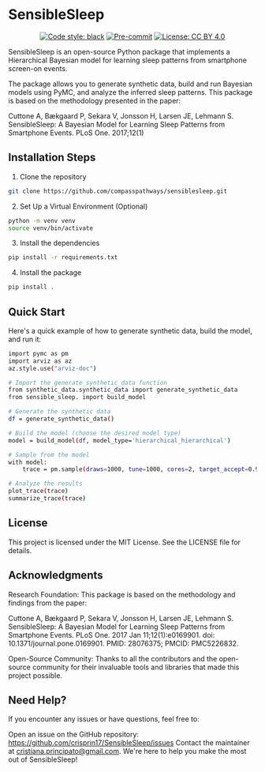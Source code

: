 # SensibleSleep

<div align="center">

[![Code style: black](https://img.shields.io/badge/code%20style-black-000000.svg)](https://github.com/psf/black)
[![Pre-commit](https://img.shields.io/badge/pre--commit-enabled-brightgreen?logo=pre-commit&logoColor=white)](https://github.com/compasspathways/ds_utils/blob/main/.pre-commit-config.yaml)
[![License: CC BY 4.0](https://img.shields.io/badge/License-CC_BY_4.0-lightgrey.svg)](https://creativecommons.org/licenses/by/4.0/)

</div>

SensibleSleep is an open-source Python package that implements a Hierarchical Bayesian model for learning sleep patterns from smartphone screen-on events. 

The package allows you to generate synthetic data, build and run Bayesian models using PyMC, and analyze the inferred sleep patterns. This package is based on the methodology presented in the paper:

Cuttone A, Bækgaard P, Sekara V, Jonsson H, Larsen JE, Lehmann S. SensibleSleep: A Bayesian Model for Learning Sleep Patterns from Smartphone Events. PLoS One. 2017;12(1)

## Installation Steps

1. Clone the repository

```bash
git clone https://github.com/compasspathways/sensiblesleep.git
```

2. Set Up a Virtual Environment (Optional)

```bash
python -m venv venv
source venv/bin/activate
```

3. Install the dependencies

```bash
pip install -r requirements.txt
```

4. Install the package

```bash
pip install .
```

## Quick Start
Here's a quick example of how to generate synthetic data, build the model, and run it:


```bash
import pymc as pm
import arviz as az
az.style.use("arviz-doc")

# Import the generate_synthetic_data function
from synthetic_data.synthetic_data import generate_synthetic_data
from sensible_sleep. import build_model

# Generate the synthetic data
df = generate_synthetic_data()

# Build the model (choose the desired model type)
model = build_model(df, model_type='hierarchical_hierarchical')

# Sample from the model
with model:
    trace = pm.sample(draws=1000, tune=1000, cores=2, target_accept=0.9, random_seed=42)

# Analyze the results
plot_trace(trace)
summarize_trace(trace)
```


## License
This project is licensed under the MIT License. See the LICENSE file for details.


## Acknowledgments
Research Foundation: This package is based on the methodology and findings from the paper:

Cuttone A, Bækgaard P, Sekara V, Jonsson H, Larsen JE, Lehmann S. SensibleSleep: A Bayesian Model for Learning Sleep Patterns from Smartphone Events. PLoS One. 2017 Jan 11;12(1):e0169901. doi: 10.1371/journal.pone.0169901. PMID: 28076375; PMCID: PMC5226832.

Open-Source Community: Thanks to all the contributors and the open-source community for their invaluable tools and libraries that made this project possible.


## Need Help?
If you encounter any issues or have questions, feel free to:

Open an issue on the GitHub repository: https://github.com/crisprin17/SensibleSleep/issues
Contact the maintainer at cristiana.principato@gmail.com.
We're here to help you make the most out of SensibleSleep!